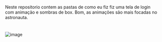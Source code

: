Neste repositorio contem as pastas de como eu fiz fiz uma tela de login com animação e sombras de box. Bom, as animações são mais focadas no astronauta.
#
![image](https://user-images.githubusercontent.com/117082302/208781219-b9a32b7e-9b12-44ee-a88c-f18206fec45c.png)
